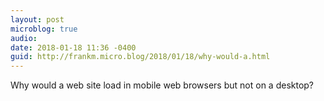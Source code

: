 ```yaml
---
layout: post
microblog: true
audio: 
date: 2018-01-18 11:36 -0400
guid: http://frankm.micro.blog/2018/01/18/why-would-a.html
---
```

Why would a web site load in mobile web browsers but not on a desktop? 
